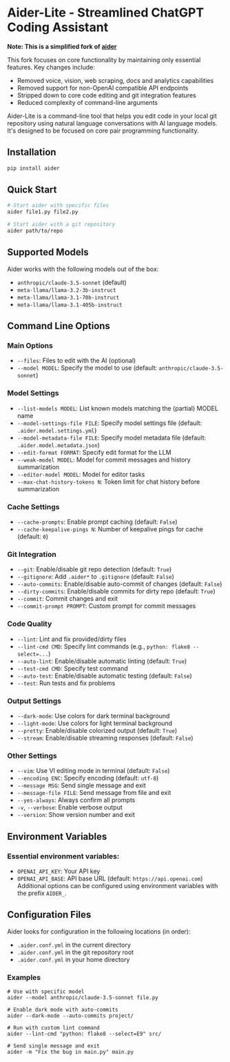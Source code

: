 # Aider-Lite - Streamlined ChatGPT Coding Assistant

**Note: This is a simplified fork of [aider](https://github.com/paul-gauthier/aider)**

This fork focuses on core functionality by maintaining only essential features. Key changes include:

- Removed voice, vision, web scraping, docs and analytics capabilities
- Removed support for non-OpenAI compatible API endpoints
- Stripped down to core code editing and git integration features
- Reduced complexity of command-line arguments

Aider-Lite is a command-line tool that helps you edit code in your local git repository using natural language conversations with AI language models. It's designed to be focused on core pair programming functionality.

## Installation

```bash
pip install aider
```

## Quick Start
```bash
# Start aider with specific files
aider file1.py file2.py

# Start aider with a git repository
aider path/to/repo
```

## Supported Models
Aider works with the following models out of the box:

* `anthropic/claude-3.5-sonnet` (default)
* `meta-llama/llama-3.2-3b-instruct`
* `meta-llama/llama-3.1-70b-instruct`
* `meta-llama/llama-3.1-405b-instruct`

## Command Line Options

### Main Options
* `--files`: Files to edit with the AI (optional)
* `--model MODEL`: Specify the model to use (default: `anthropic/claude-3.5-sonnet`)

### Model Settings
* `--list-models MODEL`: List known models matching the (partial) MODEL name
* `--model-settings-file FILE`: Specify model settings file (default: `.aider.model.settings.yml`)
* `--model-metadata-file FILE`: Specify model metadata file (default: `.aider.model.metadata.json`)
* `--edit-format FORMAT`: Specify edit format for the LLM
* `--weak-model MODEL`: Model for commit messages and history summarization
* `--editor-model MODEL`: Model for editor tasks
* `--max-chat-history-tokens N`: Token limit for chat history before summarization

### Cache Settings
* `--cache-prompts`: Enable prompt caching (default: `False`)
* `--cache-keepalive-pings N`: Number of keepalive pings for cache (default: `0`)

### Git Integration
* `--git`: Enable/disable git repo detection (default: `True`)
* `--gitignore`: Add `.aider*` to `.gitignore` (default: `False`)
* `--auto-commits`: Enable/disable auto-commit of changes (default: `False`)
* `--dirty-commits`: Enable/disable commits for dirty repo (default: `True`)
* `--commit`: Commit changes and exit
* `--commit-prompt PROMPT`: Custom prompt for commit messages

### Code Quality
* `--lint`: Lint and fix provided/dirty files
* `--lint-cmd CMD`: Specify lint commands (e.g., `python: flake8 --select=...`)
* `--auto-lint`: Enable/disable automatic linting (default: `True`)
* `--test-cmd CMD`: Specify test command
* `--auto-test`: Enable/disable automatic testing (default: `False`)
* `--test`: Run tests and fix problems

### Output Settings
* `--dark-mode`: Use colors for dark terminal background
* `--light-mode`: Use colors for light terminal background
* `--pretty`: Enable/disable colorized output (default: `True`)
* `--stream`: Enable/disable streaming responses (default: `False`)

### Other Settings
* `--vim`: Use VI editing mode in terminal (default: `False`)
* `--encoding ENC`: Specify encoding (default: `utf-8`)
* `--message MSG`: Send single message and exit
* `--message-file FILE`: Send message from file and exit
* `--yes-always`: Always confirm all prompts
* `-v`, `--verbose`: Enable verbose output
* `--version`: Show version number and exit

## Environment Variables
### Essential environment variables:

* `OPENAI_API_KEY`: Your API key
* `OPENAI_API_BASE`: API base URL (default: `https://api.openai.com`)
Additional options can be configured using environment variables with the prefix `AIDER_`.

## Configuration Files
Aider looks for configuration in the following locations (in order):

* `.aider.conf.yml` in the current directory
* `.aider.conf.yml` in the git repository root
* `.aider.conf.yml` in your home directory

### Examples
```
# Use with specific model
aider --model anthropic/claude-3.5-sonnet file.py

# Enable dark mode with auto-commits
aider --dark-mode --auto-commits project/

# Run with custom lint command
aider --lint-cmd "python: flake8 --select=E9" src/

# Send single message and exit
aider -m "Fix the bug in main.py" main.py
```
